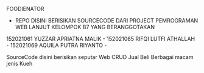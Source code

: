FOODIENATOR
- REPO DISINI BERISIKAN SOURCECODE DARI PROJECT PEMROGRAMAN WEB LANJUT KELOMPOK B7
YANG BERANGGOTAKAN 

152021061 YUZZAR APRIATNA MALIK  -
152021065 RIFQI LUTFI ATHALLAH  -
152021069 AQUILA PUTRA RIYANTO  -

SourceCode disini berisikan seputar Web CRUD Jual Beli Berbagai macam jenis Kueh

